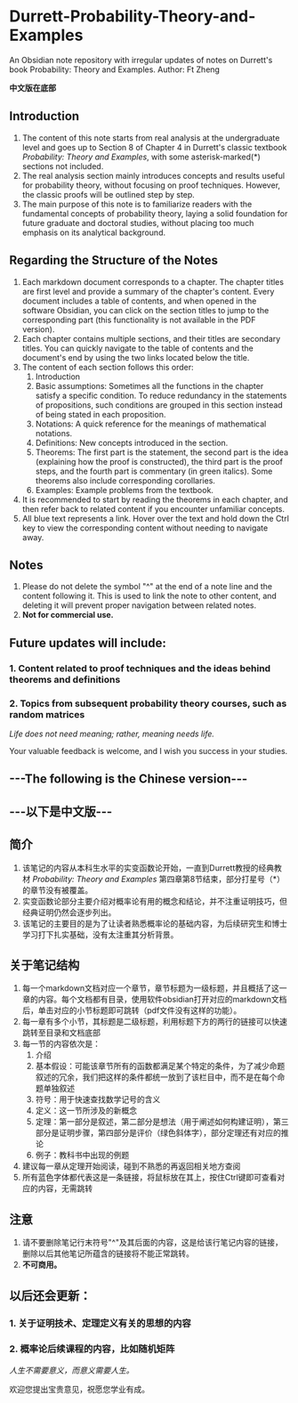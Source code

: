 # Durrett-Probability-Theory-and-Examples
An Obsidian note repository with irregular updates of notes on Durrett's book Probability: Theory and Examples.
Author: Ft Zheng

**中文版在底部**

## Introduction
1. The content of this note starts from real analysis at the undergraduate level and goes up to Section 8 of Chapter 4 in Durrett's classic textbook *Probability: Theory and Examples*, with some asterisk-marked(*) sections not included.
2. The real analysis section mainly introduces concepts and results useful for probability theory, without focusing on proof techniques. However, the classic proofs will be outlined step by step.
3. The main purpose of this note is to familiarize readers with the fundamental concepts of probability theory, laying a solid foundation for future graduate and doctoral studies, without placing too much emphasis on its analytical background.

## Regarding the Structure of the Notes
1. Each markdown document corresponds to a chapter. The chapter titles are first level and provide a summary of the chapter's content. Every document includes a table of contents, and when opened in the software Obsidian, you can click on the section titles to jump to the corresponding part (this functionality is not available in the PDF version).
2. Each chapter contains multiple sections, and their titles are secondary titles. You can quickly navigate to the table of contents and the document's end by using the two links located below the title.
3. The content of each section follows this order:
   1. Introduction
   2. Basic assumptions: Sometimes all the functions in the chapter satisfy a specific condition. To reduce redundancy in the statements of propositions, such conditions are grouped in this section instead of being stated in each proposition.
   3. Notations: A quick reference for the meanings of mathematical notations.
   4. Definitions: New concepts introduced in the section.
   5. Theorems: The first part is the statement, the second part is the idea (explaining how the proof is constructed), the third part is the proof steps, and the fourth part is commentary (in green italics). Some theorems also include corresponding corollaries.
   6. Examples: Example problems from the textbook.
4. It is recommended to start by reading the theorems in each chapter, and then refer back to related content if you encounter unfamiliar concepts.
5. All blue text represents a link. Hover over the text and hold down the Ctrl key to view the corresponding content without needing to navigate away.

## Notes
1. Please do not delete the symbol "^" at the end of a note line and the content following it. This is used to link the note to other content, and deleting it will prevent proper navigation between related notes.
2. **Not for commercial use.**

## Future updates will include:
### 1. Content related to proof techniques and the ideas behind theorems and definitions
### 2. Topics from subsequent probability theory courses, such as random matrices

*Life does not need meaning; rather, meaning needs life.*

Your valuable feedback is welcome, and I wish you success in your studies.


## ---The following is the Chinese version---
## ---以下是中文版---
## 简介
1. 该笔记的内容从本科生水平的实变函数论开始，一直到Durrett教授的经典教材 *Probability: Theory and Examples* 第四章第8节结束，部分打星号（*）的章节没有被覆盖。
2. 实变函数论部分主要介绍对概率论有用的概念和结论，并不注重证明技巧，但经典证明仍然会逐步列出。
3. 该笔记的主要目的是为了让读者熟悉概率论的基础内容，为后续研究生和博士学习打下扎实基础，没有太注重其分析背景。

## 关于笔记结构
1. 每一个markdown文档对应一个章节，章节标题为一级标题，并且概括了这一章的内容。每个文档都有目录，使用软件obsidian打开对应的markdown文档后，单击对应的小节标题即可跳转（pdf文件没有这样的功能）。
2. 每一章有多个小节，其标题是二级标题，利用标题下方的两行的链接可以快速跳转至目录和文档底部
3. 每一节的内容依次是：
   1. 介绍
   2. 基本假设：可能该章节所有的函数都满足某个特定的条件，为了减少命题叙述的冗余，我们把这样的条件都统一放到了该栏目中，而不是在每个命题单独叙述
   3. 符号：用于快速查找数学记号的含义
   4. 定义：这一节所涉及的新概念
   5. 定理：第一部分是叙述，第二部分是想法（用于阐述如何构建证明），第三部分是证明步骤，第四部分是评价（绿色斜体字），部分定理还有对应的推论
   6. 例子：教科书中出现的例题
4.  建议每一章从定理开始阅读，碰到不熟悉的再返回相关地方查阅
5.  所有蓝色字体都代表这是一条链接，将鼠标放在其上，按住Ctrl键即可查看对应的内容，无需跳转

## 注意
1. 请不要删除笔记行末符号"^"及其后面的内容，这是给该行笔记内容的链接，删除以后其他笔记所蕴含的链接将不能正常跳转。
2. **不可商用。**

## 以后还会更新：
### 1. 关于证明技术、定理定义有关的思想的内容
### 2. 概率论后续课程的内容，比如随机矩阵

*人生不需要意义，而意义需要人生。*

欢迎您提出宝贵意见，祝愿您学业有成。

